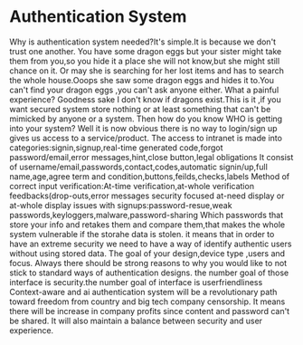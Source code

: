 # Authentication System
Why is authentication system needed?It's simple.It is because we don't trust one another.
You have some dragon eggs but your sister might take them from you,so you hide it a place she will not know,but she might still chance on it.
Or may she is searching for her lost items and has to search the whole house.Ooops she saw some dragon eggs and hides it to.You can't find your dragon eggs ,you can't ask anyone either.
What a painful experience? Goodness sake I don't know if dragons exist.This is it ,if you want secured system store nothing or at least something that can't be mimicked by anyone or a system.
Then how do you know WHO is getting into your system?
Well it is now obvious there is no way to 
login/sign up gives us access to a service/product.
The access to intranet is made into categories:signin,signup,real-time generated code,forgot password/email,error messages,hint,close button,legal obligations
It consist of username/email,passwords,contact,codes,automatic signin/up,full name,age,agree term and condition,buttons,feilds,checks,labels
Method of correct input verification:At-time verification,at-whole verification
feedbacks(drop-outs,error messages
security focused
at-need display or at-whole display
issues with signups:password-resue,weak passwords,keyloggers,malware,password-sharing
Which passwords that store your info and retakes them and compare them,that makes the whole system vulnerable if the storahe data is stolen.
it means that in order to have an extreme security we need to have a way of identify authentic users without using stored data.
The goal of your design,device type ,users and focus.
Always there should be strong reasons to why you would like to not stick to standard ways of authentication designs.
the number goal of those interface is security.the number goal of interface is userfriendliness
Context-aware and ai authentication system will be a revolutionary path toward freedom from country and big tech company censorship.
It means there will be increase in company profits since content and password can't be shared.
It will also maintain a balance between security and user experience.

